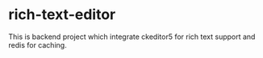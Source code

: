 # rich-text-editor
This is backend project which integrate ckeditor5 for rich text support  and redis for caching.
